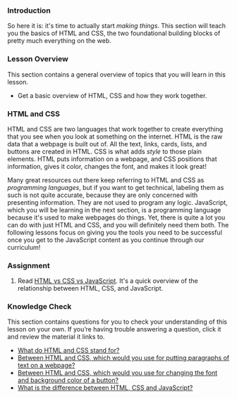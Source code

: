 ### Introduction

So here it is: it's time to actually start _making things_. This section will teach you the basics of HTML and CSS, the two foundational building blocks of pretty much everything on the web.

### Lesson Overview

This section contains a general overview of topics that you will learn in this lesson.

-   Get a basic overview of HTML, CSS and how they work together.

### HTML and CSS

HTML and CSS are two languages that work together to create everything that you see when you look at something on the internet. HTML is the raw data that a webpage is built out of. All the text, links, cards, lists, and buttons are created in HTML. CSS is what adds _style_ to those plain elements. HTML puts information on a webpage, and CSS positions that information, gives it color, changes the font, and makes it look great!

Many great resources out there keep referring to HTML and CSS as _programming languages_, but if you want to get technical, labeling them as such is not quite accurate, because they are only concerned with presenting information. They are not used to program any logic. JavaScript, which you will be learning in the next section, is a programming language because it's used to make webpages do things. Yet, there is quite a lot you can do with just HTML and CSS, and you will definitely need them both. The following lessons focus on giving you the tools you need to be successful once you get to the JavaScript content as you continue through our curriculum!

### Assignment

<div class="lesson-content__panel" markdown="1">

1.  Read [HTML vs CSS vs JavaScript](https://brytdesigns.com/html-css-javascript-whats-the-difference/). It's a quick overview of the relationship between HTML, CSS, and JavaScript.

</div>

### Knowledge Check

This section contains questions for you to check your understanding of this lesson on your own. If you’re having trouble answering a question, click it and review the material it links to.

* <a class="knowledge-check-link" href="https://brytdesigns.com/html-css-javascript-whats-the-difference/#What_is_HTML">What do HTML and CSS stand for?</a>
* <a class="knowledge-check-link" href="#html-and-css">Between HTML and CSS, which would you use for putting paragraphs of text on a webpage?</a>
* <a class="knowledge-check-link" href="#html-and-css">Between HTML and CSS, which would you use for changing the font and background color of a button?</a>
* <a class="knowledge-check-link" href="https://brytdesigns.com/html-css-javascript-whats-the-difference/">What is the difference between HTML, CSS and JavaScript?</a>
